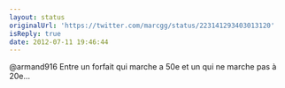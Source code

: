 ```yaml
---
layout: status
originalUrl: 'https://twitter.com/marcgg/status/223141293403013120'
isReply: true
date: 2012-07-11 19:46:44
---
```


@armand916 Entre un forfait qui marche a 50e et un qui ne marche pas à 20e...

